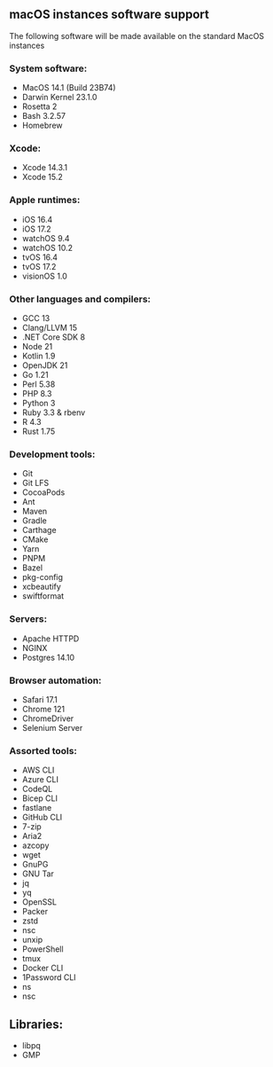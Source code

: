 ## macOS instances software support

The following software will be made available on the standard MacOS instances

### System software:

- MacOS 14.1 (Build 23B74)
- Darwin Kernel 23.1.0
- Rosetta 2
- Bash 3.2.57
- Homebrew

### Xcode:

- Xcode 14.3.1
- Xcode 15.2

### Apple runtimes:

- iOS 16.4
- iOS 17.2
- watchOS 9.4
- watchOS 10.2
- tvOS 16.4
- tvOS 17.2
- visionOS 1.0

### Other languages and compilers:

- GCC 13
- Clang/LLVM 15
- .NET Core SDK 8
- Node 21
- Kotlin 1.9
- OpenJDK 21
- Go 1.21
- Perl 5.38
- PHP 8.3
- Python 3
- Ruby 3.3 & rbenv
- R 4.3
- Rust 1.75

### Development tools:

- Git
- Git LFS
- CocoaPods
- Ant
- Maven
- Gradle
- Carthage
- CMake
- Yarn
- PNPM
- Bazel
- pkg-config
- xcbeautify
- swiftformat

### Servers:

- Apache HTTPD
- NGINX
- Postgres 14.10

### Browser automation:

- Safari 17.1
- Chrome 121
- ChromeDriver
- Selenium Server

### Assorted tools:

- AWS CLI
- Azure CLI
- CodeQL
- Bicep CLI
- fastlane
- GitHub CLI
- 7-zip
- Aria2
- azcopy
- wget
- GnuPG
- GNU Tar
- jq
- yq
- OpenSSL
- Packer
- zstd
- nsc
- unxip
- PowerShell
- tmux
- Docker CLI
- 1Password CLI
- ns
- nsc

## Libraries:

- libpq
- GMP
